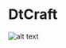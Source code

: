 # DtCraft
![alt text](https://github.com/twhuang-uiuc/DtCraft/blob/master/dtcraft-logo.jpg "A High-performance Cluster Computing Engine")


